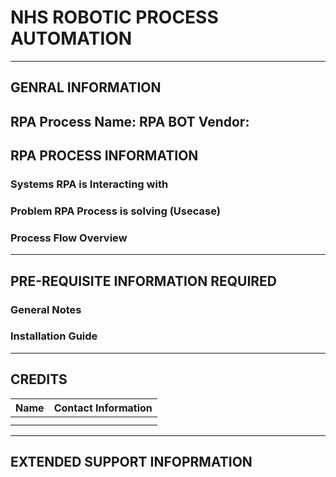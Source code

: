 # NHS ROBOTIC PROCESS AUTOMATION

--------------------------------------------------------------------------------
## GENRAL INFORMATION
RPA Process Name: <Insert Text Here>
RPA BOT Vendor: <Insert Text Here>
--------------------------------------------------------------------------------
## RPA PROCESS INFORMATION

### Systems RPA is Interacting with
<Insert Text Here>

### Problem RPA Process is solving (Usecase)
<Insert Text Here>

### Process Flow Overview
<Insert Text Here>

--------------------------------------------------------------------------------
## PRE-REQUISITE INFORMATION REQUIRED

### General Notes
<Insert Text Here>

### Installation Guide
<Insert Text Here>

--------------------------------------------------------------------------------
## CREDITS

| Name | Contact Information |
| ----------- | ----------- |
| |  |
|  |  |
--------------------------------------------------------------------------------
## EXTENDED SUPPORT INFOPRMATION

<Insert Text Here>
